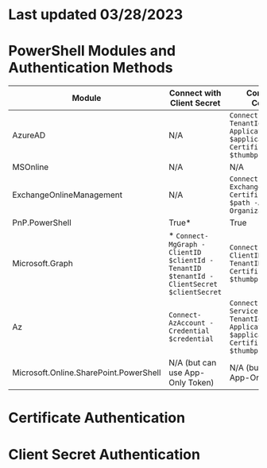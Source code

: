 # Last updated 03/28/2023
# PowerShell Modules and Authentication Methods

| Module | Connect with Client Secret | Connect with Certificate |
| --- | --- | --- |
| AzureAD | N/A | `Connect-AzureAD -TenantId $tenantId -ApplicationId $applicationId -CertificateThumbprint $thumbprint` |
| MSOnline | N/A | N/A |
| ExchangeOnlineManagement | N/A | `Connect-ExchangeOnline -CertificateFilePath $path -AppId $appId -Organization $org` |
| PnP.PowerShell | True* | True | `Connect-PnPOnline -Url $url -ClientId $clientId -ClientSecret $clientSecret` | `Connect-PnPOnline -Url $url -ClientId $clientId -Thumbprint $CertThumbprint` |
| Microsoft.Graph | * `Connect-MgGraph -ClientID $clientId -TenantID $tenantId -ClientSecret $clientSecret` | `Connect-MgGraph -ClientID $clientId -TenantID $tenantId -CertificateThumbprint $thumbprint` |
| Az |`Connect-AzAccount -Credential $credential` | `Connect-AzAccount -ServicePrincipal -TenantId $tenantId -ApplicationId $applicationId -CertificateThumbprint $thumbprint` |
| Microsoft.Online.SharePoint.PowerShell | N/A  (but can use App-Only Token)  | N/A  (but can use App-Only Token) |


# Certificate Authentication

# Client Secret Authentication
